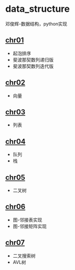 # data_structure
邓俊辉-数据结构，python实现
## [chr01](./chr01.py)
- 起泡排序
- 斐波那契数列递归版
- 斐波那契数列迭代版
## [chr02](./chr02.py)
- 向量
## [chr03](./chr03.py)
- 列表
## [chr04](./chr04.py)
- 队列
- 栈
## [chr05](./chr05.py)
- 二叉树
## [chr06](./chr06.py)
- 图-邻接表实现
- 图-邻接矩阵实现
## [chr07](./chr07.py)
- 二叉搜索树
- AVL树